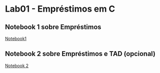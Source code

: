 # Lab01 - Empréstimos em C

## Notebook 1 sobre Empréstimos

[Notebook1](notebook/emprestimo01.ipynb)

## Notebook 2 sobre Empréstimos e TAD (opcional)

[Notebook 2](notebook/emprestimo02-tad.ipynb)

